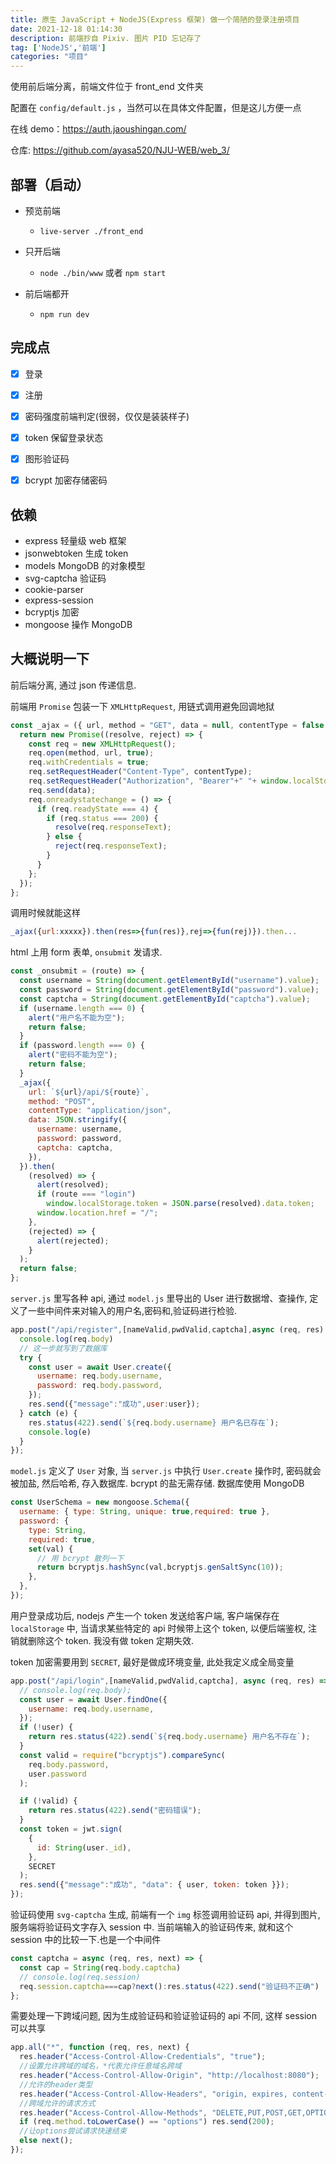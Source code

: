 ```yaml
---
title: 原生 JavaScript + NodeJS(Express 框架) 做一个简陋的登录注册项目
date: 2021-12-18 01:14:30
description: 前端抄自 Pixiv. 图片 PID 忘记存了
tag: ['NodeJS','前端']
categories: "项目"
---
```


使用前后端分离，前端文件位于 front_end 文件夹

配置在 `config/default.js` ，当然可以在具体文件配置，但是这儿方便一点

在线 demo：https://auth.jaoushingan.com/

仓库: https://github.com/ayasa520/NJU-WEB/web_3/

## 部署（启动）

- 预览前端
  - `live-server ./front_end` 

- 只开后端
  - `node ./bin/www` 或者 `npm start`
- 前后端都开
  - `npm run dev`

## 完成点

- [x] 登录

- [x] 注册

- [x] 密码强度前端判定(很弱，仅仅是装装样子)

- [x] token 保留登录状态

- [x] 图形验证码

- [x] bcrypt 加密存储密码

## 依赖

- express 轻量级 web 框架
- jsonwebtoken 生成 token 
- models MongoDB 的对象模型
- svg-captcha 验证码
- cookie-parser 
- express-session 
- bcryptjs 加密
- mongoose 操作 MongoDB

## 大概说明一下

前后端分离, 通过 json 传递信息. 

前端用 `Promise` 包装一下 `XMLHttpRequest`, 用链式调用避免回调地狱

```js 
const _ajax = ({ url, method = "GET", data = null, contentType = false }) => {
  return new Promise((resolve, reject) => {
    const req = new XMLHttpRequest();
    req.open(method, url, true);
    req.withCredentials = true;
    req.setRequestHeader("Content-Type", contentType);
    req.setRequestHeader("Authorization", "Bearer"+" "+ window.localStorage.token);
    req.send(data);
    req.onreadystatechange = () => {
      if (req.readyState === 4) {
        if (req.status === 200) {
          resolve(req.responseText);
        } else {
          reject(req.responseText);
        }
      }
    };
  });
};
```
调用时候就能这样

```js
_ajax({url:xxxxx}).then(res=>{fun(res)},rej=>{fun(rej)}).then...
```

html 上用 form 表单, `onsubmit` 发请求.

```js
const _onsubmit = (route) => {
  const username = String(document.getElementById("username").value);
  const password = String(document.getElementById("password").value);
  const captcha = String(document.getElementById("captcha").value);
  if (username.length === 0) {
    alert("用户名不能为空");
    return false;
  }
  if (password.length === 0) {
    alert("密码不能为空");
    return false;
  }
  _ajax({
    url: `${url}/api/${route}`,
    method: "POST",
    contentType: "application/json",
    data: JSON.stringify({
      username: username,
      password: password,
      captcha: captcha,
    }),
  }).then(
    (resolved) => {
      alert(resolved);
      if (route === "login")
        window.localStorage.token = JSON.parse(resolved).data.token;
      window.location.href = "/";
    },
    (rejected) => {
      alert(rejected);
    }
  );
  return false;
};
```



`server.js` 里写各种 api, 通过 `model.js` 里导出的 User 进行数据增、查操作,
定义了一些中间件来对输入的用户名,密码和,验证码进行检验. 

```js 
app.post("/api/register",[nameValid,pwdValid,captcha],async (req, res) => {
  console.log(req.body)
  // 这一步就写到了数据库
  try {
    const user = await User.create({
      username: req.body.username,
      password: req.body.password,
    });
    res.send({"message":"成功",user:user});
  } catch (e) {
    res.status(422).send(`${req.body.username} 用户名已存在`);
    console.log(e)
  }
});
```

`model.js` 定义了 `User` 对象, 当 `server.js` 中执行 `User.create` 操作时,
密码就会被加盐, 然后哈希, 存入数据库. bcrypt 的盐无需存储. 数据库使用 MongoDB 

```js 
const UserSchema = new mongoose.Schema({
  username: { type: String, unique: true,required: true },
  password: {
    type: String,
    required: true,
    set(val) {
      // 用 bcrypt 散列一下
      return bcryptjs.hashSync(val,bcryptjs.genSaltSync(10));
    },
  },
});
```

用户登录成功后, nodejs 产生一个 token 发送给客户端, 客户端保存在 `localStorage`
中, 当请求某些特定的 api 时候带上这个 token, 以便后端鉴权, 注销就删除这个
token. 我没有做 token 定期失效.

token 加密需要用到 `SECRET`, 最好是做成环境变量, 此处我定义成全局变量

```js 
app.post("/api/login",[nameValid,pwdValid,captcha], async (req, res) => {
  // console.log(req.body);
  const user = await User.findOne({
    username: req.body.username,
  });
  if (!user) {
    return res.status(422).send(`${req.body.username} 用户名不存在`);
  }
  const valid = require("bcryptjs").compareSync(
    req.body.password,
    user.password
  );

  if (!valid) {
    return res.status(422).send("密码错误");
  }
  const token = jwt.sign(
    {
      id: String(user._id),
    },
    SECRET
  );
  res.send({"message":"成功", "data": { user, token: token }});
});
```

验证码使用 `svg-captcha` 生成, 前端有一个 `img` 标签调用验证码 api, 并得到图片,
服务端将验证码文字存入 session 中. 当前端输入的验证码传来, 就和这个 session
中的比较一下.也是一个中间件

```js 
const captcha = async (req, res, next) => {
  const cap = String(req.body.captcha)
  // console.log(req.session)
  req.session.captcha===cap?next():res.status(422).send("验证码不正确")
};
```

需要处理一下跨域问题, 因为生成验证码和验证验证码的 api 不同, 这样
session 可以共享

```js 
app.all("*", function (req, res, next) {
  res.header("Access-Control-Allow-Credentials", "true");
  //设置允许跨域的域名，*代表允许任意域名跨域
  res.header("Access-Control-Allow-Origin", "http://localhost:8080");
  //允许的header类型
  res.header("Access-Control-Allow-Headers", "origin, expires, content-type, x-e4m-with, authorization");
  //跨域允许的请求方式
  res.header("Access-Control-Allow-Methods", "DELETE,PUT,POST,GET,OPTIONS");
  if (req.method.toLowerCase() == "options") res.send(200);
  //让options尝试请求快速结束
  else next();
});
```
